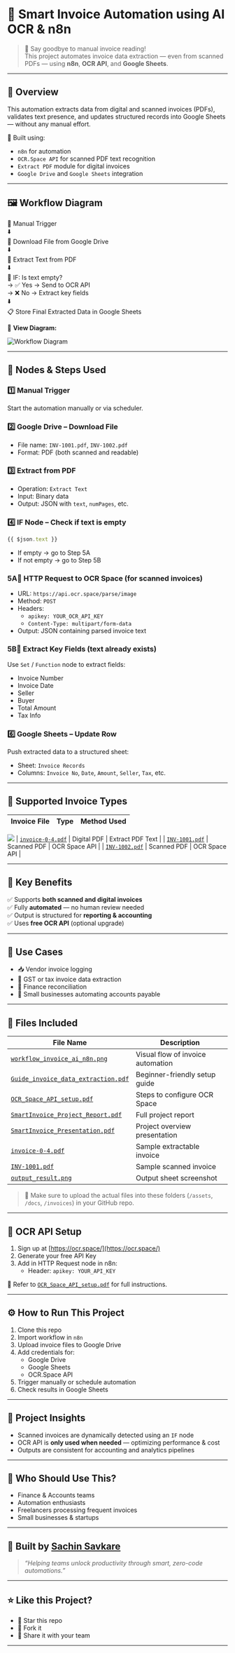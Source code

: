 # 📄 Smart Invoice Automation using AI OCR & n8n

> 🧠 Say goodbye to manual invoice reading!  
> This project automates invoice data extraction — even from scanned PDFs — using **n8n**, **OCR API**, and **Google Sheets**.

---

## 🚀 Overview

This automation extracts data from digital and scanned invoices (PDFs), validates text presence, and updates structured records into Google Sheets — without any manual effort.

🔧 Built using:
- `n8n` for automation
- `OCR.Space API` for scanned PDF text recognition
- `Extract PDF` module for digital invoices
- `Google Drive` and `Google Sheets` integration

---

## 🖼️ Workflow Diagram

🔁 Manual Trigger  
⬇️  
📂 Download File from Google Drive  
⬇️  
🧾 Extract Text from PDF  
⬇️  
🤖 IF: Is text empty?  
→ ✅ Yes → Send to OCR API  
→ ❌ No → Extract key fields  
⬇️  
📋 Store Final Extracted Data in Google Sheets

📸 **View Diagram:** 

![Workflow Diagram](https://github.com/SachinSavkare/Smart-Invoice-Automation-using-AI-OCR-and-n8n/blob/main/Workflow%20Black.JPG)

---

## 🔧 Nodes & Steps Used

### 1️⃣ Manual Trigger  
Start the automation manually or via scheduler.

### 2️⃣ Google Drive – Download File  
- File name: `INV-1001.pdf`, `INV-1002.pdf`  
- Format: PDF (both scanned and readable)

### 3️⃣ Extract from PDF  
- Operation: `Extract Text`  
- Input: Binary data  
- Output: JSON with `text`, `numPages`, etc.

### 4️⃣ IF Node – Check if text is empty  
```js
{{ $json.text }}
```
- If empty → go to Step 5A  
- If not empty → go to Step 5B

### 5A️⃣ HTTP Request to OCR Space (for scanned invoices)  
- URL: `https://api.ocr.space/parse/image`  
- Method: `POST`  
- Headers:
  - `apikey: YOUR_OCR_API_KEY`  
  - `Content-Type: multipart/form-data`  
- Output: JSON containing parsed invoice text

### 5B️⃣ Extract Key Fields (text already exists)  
Use `Set` / `Function` node to extract fields:
- Invoice Number
- Invoice Date
- Seller
- Buyer
- Total Amount
- Tax Info

### 6️⃣ Google Sheets – Update Row  
Push extracted data to a structured sheet:
- Sheet: `Invoice Records`
- Columns: `Invoice No`, `Date`, `Amount`, `Seller`, `Tax`, etc.

---

## 📘 Supported Invoice Types

| Invoice File       | Type         | Method Used     |
|--------------------|--------------|------------------|
![](https://github.com/SachinSavkare/Smart-Invoice-Automation-using-AI-OCR-and-n8n/blob/main/Invoices.png)
| [`invoice-0-4.pdf`](https://github.com/SachinSavkare/Smart-Invoice-Automation-using-AI-OCR-and-n8n/blob/main/invoice-0-4.pdf)  | Digital PDF  | Extract PDF Text |
| [`INV-1001.pdf`](https://github.com/SachinSavkare/Smart-Invoice-Automation-using-AI-OCR-and-n8n/blob/main/INV-1001.pdf)        | Scanned PDF  | OCR Space API    |
| [`INV-1002.pdf`](https://github.com/SachinSavkare/Smart-Invoice-Automation-using-AI-OCR-and-n8n/blob/main/INV-1002.pdf)        | Scanned PDF  | OCR Space API    |

---

## 🎯 Key Benefits

✅ Supports **both scanned and digital invoices**  
✅ Fully **automated** — no human review needed  
✅ Output is structured for **reporting & accounting**  
✅ Uses **free OCR API** (optional upgrade)

---

## 🔎 Use Cases

- 📥 Vendor invoice logging
- 🧾 GST or tax invoice data extraction
- 🧮 Finance reconciliation
- 🏢 Small businesses automating accounts payable

---

## 📂 Files Included

| File Name | Description |
|-----------|-------------|
| [`workflow_invoice_ai_n8n.png`](https://github.com/SachinSavkare/Smart-Invoice-Automation-using-AI-OCR-and-n8n/blob/main/Invoices.png) | Visual flow of invoice automation |
| [`Guide_invoice_data_extraction.pdf`](https://github.com/SachinSavkare/Smart-Invoice-Automation-using-AI-OCR-and-n8n/blob/main/Project%20Guide.pdf) | Beginner-friendly setup guide |
| [`OCR_Space_API_setup.pdf`](https://github.com/SachinSavkare/Smart-Invoice-Automation-using-AI-OCR-and-n8n/blob/main/OCR_Space_API_setup.pdf) | Steps to configure OCR Space |
| [`SmartInvoice_Project_Report.pdf`](https://github.com/SachinSavkare/Smart-Invoice-Automation-using-AI-OCR-and-n8n/blob/main/%F0%9F%93%98%20Smart%20Invoice%20Automation%20Project%20Report.docx.pdf) | Full project report |
| [`SmartInvoice_Presentation.pdf`](https://github.com/SachinSavkare/Smart-Invoice-Automation-using-AI-OCR-and-n8n/blob/main/Presentation.pptx) | Project overview presentation |
| [`invoice-0-4.pdf`](https://github.com/SachinSavkare/Smart-Invoice-Automation-using-AI-OCR-and-n8n/blob/main/invoice-0-4.pdf) | Sample extractable invoice |
| [`INV-1001.pdf`](https://github.com/SachinSavkare/Smart-Invoice-Automation-using-AI-OCR-and-n8n/blob/main/INV-1001.pdf) | Sample scanned invoice |
| [`output_result.png`](https://github.com/SachinSavkare/Smart-Invoice-Automation-using-AI-OCR-and-n8n/blob/main/Output%20Result.JPG) | Output sheet screenshot |

> 📁 Make sure to upload the actual files into these folders (`/assets`, `/docs`, `/invoices`) in your GitHub repo.

---

## 🔐 OCR API Setup

1. Sign up at [https://ocr.space/](https://ocr.space/)
2. Generate your free API Key
3. Add in HTTP Request node in n8n:
   - Header: `apikey: YOUR_API_KEY`

📘 Refer to [`OCR_Space_API_setup.pdf`](https://github.com/SachinSavkare/Smart-Invoice-Automation-using-AI-OCR-and-n8n/blob/main/OCR_Space_API_setup.pdf) for full instructions.

---

## ⚙️ How to Run This Project

1. Clone this repo
2. Import workflow in `n8n`
3. Upload invoice files to Google Drive
4. Add credentials for:
   - Google Drive
   - Google Sheets
   - OCR.Space API
5. Trigger manually or schedule automation
6. Check results in Google Sheets

---

## 🧠 Project Insights

- Scanned invoices are dynamically detected using an `IF` node
- OCR API is **only used when needed** — optimizing performance & cost
- Outputs are consistent for accounting and analytics pipelines

---

## 💼 Who Should Use This?

- Finance & Accounts teams
- Automation enthusiasts
- Freelancers processing frequent invoices
- Small businesses & startups

---

## 🙌 Built by [Sachin Savkare](https://www.linkedin.com/in/sachinsavkare)

> _“Helping teams unlock productivity through smart, zero-code automations.”_

---

## ⭐ Like this Project?

- 🌟 Star this repo  
- 🔁 Fork it  
- 📢 Share it with your team  

---
